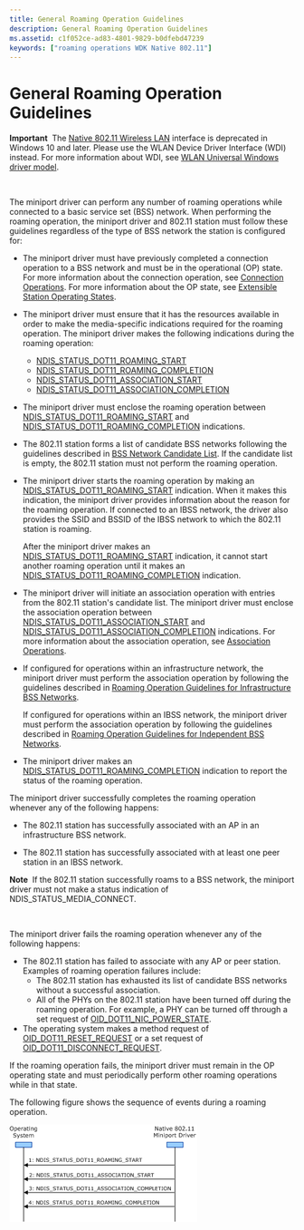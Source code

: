 ```yaml
---
title: General Roaming Operation Guidelines
description: General Roaming Operation Guidelines
ms.assetid: c1f052ce-ad83-4801-9829-b0dfebd47239
keywords: ["roaming operations WDK Native 802.11"]
---
```


# General Roaming Operation Guidelines


**Important**  The [Native 802.11 Wireless LAN](native-802-11-wireless-lan4.md) interface is deprecated in Windows 10 and later. Please use the WLAN Device Driver Interface (WDI) instead. For more information about WDI, see [WLAN Universal Windows driver model](wifi-universal-driver-model.md).

 

The miniport driver can perform any number of roaming operations while connected to a basic service set (BSS) network. When performing the roaming operation, the miniport driver and 802.11 station must follow these guidelines regardless of the type of BSS network the station is configured for:

-   The miniport driver must have previously completed a connection operation to a BSS network and must be in the operational (OP) state. For more information about the connection operation, see [Connection Operations](connection-operations.md). For more information about the OP state, see [Extensible Station Operating States](extensible-station-operating-states.md).

-   The miniport driver must ensure that it has the resources available in order to make the media-specific indications required for the roaming operation. The miniport driver makes the following indications during the roaming operation:
    -   [NDIS\_STATUS\_DOT11\_ROAMING\_START](https://msdn.microsoft.com/library/windows/hardware/ff567360)
    -   [NDIS\_STATUS\_DOT11\_ROAMING\_COMPLETION](https://msdn.microsoft.com/library/windows/hardware/ff567359)
    -   [NDIS\_STATUS\_DOT11\_ASSOCIATION\_START](https://msdn.microsoft.com/library/windows/hardware/ff567321)
    -   [NDIS\_STATUS\_DOT11\_ASSOCIATION\_COMPLETION](https://msdn.microsoft.com/library/windows/hardware/ff567319)
-   The miniport driver must enclose the roaming operation between [NDIS\_STATUS\_DOT11\_ROAMING\_START](https://msdn.microsoft.com/library/windows/hardware/ff567360) and [NDIS\_STATUS\_DOT11\_ROAMING\_COMPLETION](https://msdn.microsoft.com/library/windows/hardware/ff567359) indications.

-   The 802.11 station forms a list of candidate BSS networks following the guidelines described in [BSS Network Candidate List](bss-network-candidate-list.md). If the candidate list is empty, the 802.11 station must not perform the roaming operation.

-   The miniport driver starts the roaming operation by making an [NDIS\_STATUS\_DOT11\_ROAMING\_START](https://msdn.microsoft.com/library/windows/hardware/ff567360) indication. When it makes this indication, the miniport driver provides information about the reason for the roaming operation. If connected to an IBSS network, the driver also provides the SSID and BSSID of the IBSS network to which the 802.11 station is roaming.

    After the miniport driver makes an [NDIS\_STATUS\_DOT11\_ROAMING\_START](https://msdn.microsoft.com/library/windows/hardware/ff567360) indication, it cannot start another roaming operation until it makes an [NDIS\_STATUS\_DOT11\_ROAMING\_COMPLETION](https://msdn.microsoft.com/library/windows/hardware/ff567359) indication.

-   The miniport driver will initiate an association operation with entries from the 802.11 station's candidate list. The miniport driver must enclose the association operation between [NDIS\_STATUS\_DOT11\_ASSOCIATION\_START](https://msdn.microsoft.com/library/windows/hardware/ff567321) and [NDIS\_STATUS\_DOT11\_ASSOCIATION\_COMPLETION](https://msdn.microsoft.com/library/windows/hardware/ff567319) indications. For more information about the association operation, see [Association Operations](association-operations.md).

-   If configured for operations within an infrastructure network, the miniport driver must perform the association operation by following the guidelines described in [Roaming Operation Guidelines for Infrastructure BSS Networks](roaming-operation-guidelines-for-infrastructure-bss-networks.md).

    If configured for operations within an IBSS network, the miniport driver must perform the association operation by following the guidelines described in [Roaming Operation Guidelines for Independent BSS Networks](roaming-operation-guidelines-for-independent-bss-networks.md).

-   The miniport driver makes an [NDIS\_STATUS\_DOT11\_ROAMING\_COMPLETION](https://msdn.microsoft.com/library/windows/hardware/ff567359) indication to report the status of the roaming operation.

The miniport driver successfully completes the roaming operation whenever any of the following happens:

-   The 802.11 station has successfully associated with an AP in an infrastructure BSS network.

-   The 802.11 station has successfully associated with at least one peer station in an IBSS network.

**Note**  If the 802.11 station successfully roams to a BSS network, the miniport driver must not make a status indication of NDIS\_STATUS\_MEDIA\_CONNECT.

 

The miniport driver fails the roaming operation whenever any of the following happens:

-   The 802.11 station has failed to associate with any AP or peer station. Examples of roaming operation failures include:
    -   The 802.11 station has exhausted its list of candidate BSS networks without a successful association.
    -   All of the PHYs on the 802.11 station have been turned off during the roaming operation. For example, a PHY can be turned off through a set request of [OID\_DOT11\_NIC\_POWER\_STATE](https://msdn.microsoft.com/library/windows/hardware/ff569392).
-   The operating system makes a method request of [OID\_DOT11\_RESET\_REQUEST](https://msdn.microsoft.com/library/windows/hardware/ff569409) or a set request of [OID\_DOT11\_DISCONNECT\_REQUEST](https://msdn.microsoft.com/library/windows/hardware/ff569147).

If the roaming operation fails, the miniport driver must remain in the OP operating state and must periodically perform other roaming operations while in that state.

The following figure shows the sequence of events during a roaming operation.

![diagram illustrating the sequence of events during a roam operation](images/native-802-11-roam.png)

 

 





